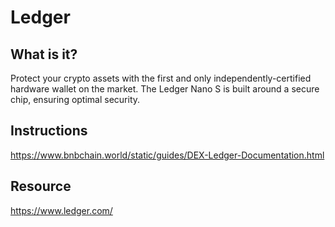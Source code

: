 # Ledger

## What is it?
Protect your crypto assets with the first and only independently-certified hardware wallet on the market. The Ledger Nano S is built around a secure chip, ensuring optimal security.

## Instructions

<https://www.bnbchain.world/static/guides/DEX-Ledger-Documentation.html>


## Resource
<https://www.ledger.com/>